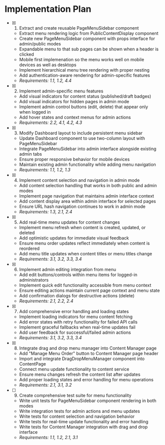 # Implementation Plan

- [x] 1. Extract and create reusable PageMenuSidebar component





  - Extract menu rendering logic from PublicContentDisplay component
  - Create new PageMenuSidebar component with props interface for admin/public modes
  - Expandable menu to that sub pages can be shown when a header is clicked
  - Mobile first implemenation so the menu works well on mobile devices as well as desktops
  - Implement hierarchical menu tree rendering with proper nesting
  - Add authentication-aware rendering for admin-specific features
  - _Requirements: 1.1, 1.2, 4.4_

- [x] 2. Implement admin-specific menu features





  - Add visual indicators for content status (published/draft badges)
  - Add visual indicators for hidden pages in admin mode
  - Implement admin control buttons (edit, delete) that appear only when logged in
  - Add hover states and context menus for admin actions
  - _Requirements: 2.2, 4.1, 4.2, 4.3_

- [x] 3. Modify Dashboard layout to include persistent menu sidebar





  - Update Dashboard component to use two-column layout with PageMenuSidebar
  - Integrate PageMenuSidebar into admin interface alongside existing admin tabs
  - Ensure proper responsive behavior for mobile devices
  - Maintain existing admin functionality while adding menu navigation
  - _Requirements: 1.1, 1.2, 1.3_

- [x] 4. Implement content selection and navigation in admin mode




  - Add content selection handling that works in both public and admin modes
  - Implement page navigation that maintains admin interface context
  - Add content display area within admin interface for selected pages
  - Ensure URL hash navigation continues to work in admin mode
  - _Requirements: 1.3, 2.1, 2.4_

- [x] 5. Add real-time menu updates for content changes





  - Implement menu refresh when content is created, updated, or deleted
  - Add optimistic updates for immediate visual feedback
  - Ensure menu order updates reflect immediately when content is reordered
  - Add menu title updates when content titles or menu titles change
  - _Requirements: 3.1, 3.2, 3.3, 3.4_

- [x] 6. Implement admin editing integration from menu





  - Add edit buttons/controls within menu items for logged-in administrators
  - Implement quick edit functionality accessible from menu context
  - Ensure editing actions maintain current page context and menu state
  - Add confirmation dialogs for destructive actions (delete)
  - _Requirements: 2.1, 2.2, 2.4_

- [x] 7. Add comprehensive error handling and loading states





  - Implement loading indicators for menu content fetching
  - Add error states with retry functionality for failed API calls
  - Implement graceful fallbacks when real-time updates fail
  - Add user feedback for successful/failed admin actions
  - _Requirements: 3.1, 3.2, 3.3, 3.4_

- [x] 8. Integrate drag and drop menu manager into Content Manager page











  - Add "Manage Menu Order" button to Content Manager page header
  - Import and integrate DragDropMenuManager component into ContentPage
  - Connect menu update functionality to content service
  - Ensure menu changes refresh the content list after updates
  - Add proper loading states and error handling for menu operations
  - _Requirements: 2.1, 3.1, 3.2_

- [ ] 9. Create comprehensive test suite for menu functionality





  - Write unit tests for PageMenuSidebar component rendering in both modes
  - Write integration tests for admin actions and menu updates
  - Write tests for content selection and navigation behavior
  - Write tests for real-time update functionality and error handling
  - Write tests for Content Manager integration with drag and drop interface
  - _Requirements: 1.1, 1.2, 2.1, 3.1_